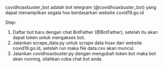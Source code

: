 covidhoaxbuster_bot adalah bot telegram (@covidhoaxbuster_bot) yang dapat menampilkan segala hox berdasarkan website covid19.go.id

Step:
1. Daftar bot baru dengan chat BotFather (@BotFather), setelah itu akan dapat token untuk mengakses bot.
2. Jalankan scrape_data.py untuk scrape data hoax dari website covid19.go.id, setelah run maka file data.csv akan muncul.
3. Jalankan covidhoaxbuster.py dengan mengubah token bot maka bot akan running, silahkan coba chat bot anda.
